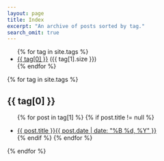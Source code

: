 ```yaml
---
layout: page
title: Index
excerpt: "An archive of posts sorted by tag."
search_omit: true
---
```


<ul class="tag-box inline">
  {% for tag in site.tags %}
    <li><a href="#{{ tag[0] }}">{{ tag[0] }}</a> <span> ({{ tag[1].size }})</span></li>
  {% endfor %}
</ul>


{% for tag in site.tags %}
  <h2 id="{{ tag[0] }}">{{ tag[0] }}</h2>
  <ul class="post-list">
  
  {% for post in tag[1] %}
    {% if post.title != null %}
      <li><a href="{{ site.url }}{{ post.url }}">{{ post.title }}<span class="entry-date"><time datetime="{{ post.date | date_to_xmlschema }}">{{ post.date | date: "%B %d, %Y" }}</time></span></a></li>
    {% endif %}
  {% endfor %}
  </ul>
{% endfor %}
